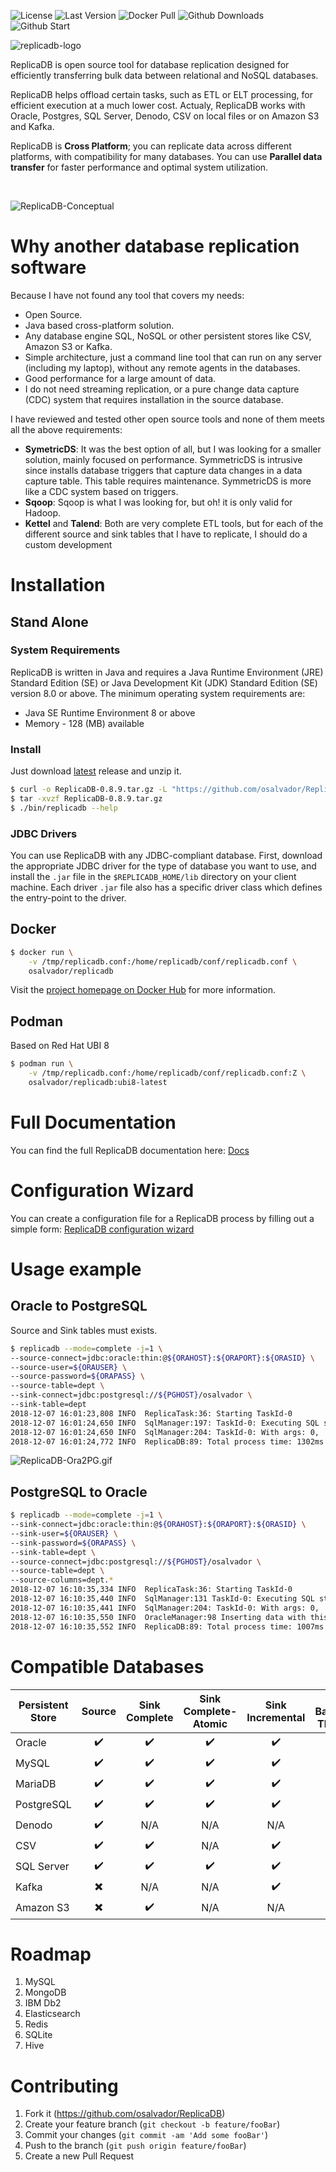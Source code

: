 <img src="https://img.shields.io/github/license/osalvador/replicadb?style=for-the-badge" alt="License"> <img src="https://img.shields.io/github/v/release/osalvador/replicadb?style=for-the-badge"  alt="Last Version">
<img src="https://img.shields.io/docker/pulls/osalvador/replicadb.svg?style=for-the-badge&logo=docker" alt="Docker Pull">
<img src="https://img.shields.io/github/downloads/osalvador/replicadb/total?style=for-the-badge&logo=github" alt="Github Downloads">
<img src="https://img.shields.io/github/stars/osalvador/replicadb.svg?style=for-the-badge&logo=github" alt="Github Start">

![replicadb-logo](https://raw.githubusercontent.com/osalvador/ReplicaDB/gh-pages/docs/media/replicadb-logo.png)

ReplicaDB is open source tool for database replication designed for efficiently transferring bulk data between relational and NoSQL databases.

ReplicaDB helps offload certain tasks, such as ETL or ELT processing, for efficient execution at a much lower cost. Actualy, ReplicaDB  works with Oracle, Postgres, SQL Server, Denodo, CSV on local files or on Amazon S3 and Kafka. 
  
ReplicaDB is **Cross Platform**; you can replicate data across different platforms, with compatibility for many databases. You can use **Parallel data transfer** for faster performance and optimal system utilization.

<br>

![ReplicaDB-Conceptual](https://raw.githubusercontent.com/osalvador/ReplicaDB/gh-pages/docs/media/ReplicaDB-Conceptual.png)


# Why another database replication software

Because I have not found any tool that covers my needs:

- Open Source.
- Java based cross-platform solution.
- Any database engine SQL, NoSQL or other persistent stores like CSV, Amazon S3 or Kafka. 
- Simple architecture, just a command line tool that can run on any server (including my laptop), without any remote agents in the databases.
- Good performance for a large amount of data. 
- I do not need streaming replication, or a pure change data capture (CDC) system that requires installation in the source database.

I have reviewed and tested other open source tools and none of them meets all the above requirements:

- **SymetricDS**: It was the best option of all, but I was looking for a smaller solution, mainly focused on performance. SymmetricDS is intrusive since installs database triggers that capture data changes in a data capture table. This table requires maintenance. SymmetricDS is more like a CDC system based on triggers.  
- **Sqoop**: Sqoop is what I was looking for, but oh! it is only valid for Hadoop.
- **Kettel** and **Talend**: Both are very complete ETL tools, but for each of the different source and sink tables that I have to replicate, I should do a custom development


# Installation

## Stand Alone

### System Requirements

ReplicaDB is written in Java and requires a Java Runtime Environment (JRE) Standard Edition (SE) or Java Development Kit (JDK) Standard Edition (SE) version 8.0 or above. The minimum operating system requirements are:

*   Java SE Runtime Environment 8 or above    
*   Memory - 128 (MB) available

### Install

Just download [latest](https://github.com/osalvador/ReplicaDB/releases) release and unzip it. 

```bash
$ curl -o ReplicaDB-0.8.9.tar.gz -L "https://github.com/osalvador/ReplicaDB/releases/download/v0.8.9/ReplicaDB-0.8.9.tar.gz"
$ tar -xvzf ReplicaDB-0.8.9.tar.gz
$ ./bin/replicadb --help
```

### JDBC Drivers

You can use ReplicaDB with any JDBC-compliant database. First, download the appropriate JDBC driver for the type of database you want to use, and install the `.jar` file in the `$REPLICADB_HOME/lib` directory on your client machine. Each driver `.jar` file also has a specific driver class which defines the entry-point to the driver. 

## Docker

```bash
$ docker run \
    -v /tmp/replicadb.conf:/home/replicadb/conf/replicadb.conf \
    osalvador/replicadb
```

Visit the [project homepage on Docker Hub](https://hub.docker.com/r/osalvador/replicadb) for more information. 

## Podman 

Based on Red Hat UBI 8

```bash
$ podman run \
    -v /tmp/replicadb.conf:/home/replicadb/conf/replicadb.conf:Z \
    osalvador/replicadb:ubi8-latest
```

# Full Documentation

You can find the full ReplicaDB documentation here: [Docs](https://osalvador.github.io/ReplicaDB/docs/docs.html)

# Configuration Wizard

You can create a configuration file for a ReplicaDB process by filling out a simple form: [ReplicaDB configuration wizard](https://osalvador.github.io/ReplicaDB/wizard/index.html)

# Usage example

## Oracle to PostgreSQL

Source and Sink tables must exists. 

```bash
$ replicadb --mode=complete -j=1 \
--source-connect=jdbc:oracle:thin:@${ORAHOST}:${ORAPORT}:${ORASID} \
--source-user=${ORAUSER} \
--source-password=${ORAPASS} \
--source-table=dept \
--sink-connect=jdbc:postgresql://${PGHOST}/osalvador \
--sink-table=dept
2018-12-07 16:01:23,808 INFO  ReplicaTask:36: Starting TaskId-0
2018-12-07 16:01:24,650 INFO  SqlManager:197: TaskId-0: Executing SQL statement: SELECT /*+ NO_INDEX(dept)*/ * FROM dept where ora_hash(rowid,0) = ?
2018-12-07 16:01:24,650 INFO  SqlManager:204: TaskId-0: With args: 0,
2018-12-07 16:01:24,772 INFO  ReplicaDB:89: Total process time: 1302ms
```

![ReplicaDB-Ora2PG.gif](https://raw.githubusercontent.com/osalvador/ReplicaDB/gh-pages/docs/media/ReplicaDB-Ora2PG.gif)

## PostgreSQL to Oracle

```bash
$ replicadb --mode=complete -j=1 \
--sink-connect=jdbc:oracle:thin:@${ORAHOST}:${ORAPORT}:${ORASID} \
--sink-user=${ORAUSER} \
--sink-password=${ORAPASS} \
--sink-table=dept \
--source-connect=jdbc:postgresql://${PGHOST}/osalvador \
--source-table=dept \
--source-columns=dept.*
2018-12-07 16:10:35,334 INFO  ReplicaTask:36: Starting TaskId-0
2018-12-07 16:10:35,440 INFO  SqlManager:131 TaskId-0: Executing SQL statement: SELECT  * FROM dept OFFSET ?
2018-12-07 16:10:35,441 INFO  SqlManager:204: TaskId-0: With args: 0,
2018-12-07 16:10:35,550 INFO  OracleManager:98 Inserting data with this command: INSERT INTO /*+APPEND_VALUES*/ ....
2018-12-07 16:10:35,552 INFO  ReplicaDB:89: Total process time: 1007ms
```

# Compatible Databases

| Persistent Store |          Source          |    Sink Complete   | Sink Complete-Atomic |  Sink Incremental  | Sink Bandwidth Throttling |
|------------------|:------------------------:|:------------------:|:--------------------:|:------------------:|:-------------------------:|
| Oracle           |    :heavy_check_mark:    | :heavy_check_mark: |  :heavy_check_mark:  | :heavy_check_mark: |     :heavy_check_mark:    |
| MySQL            |    :heavy_check_mark:    | :heavy_check_mark: |  :heavy_check_mark:  | :heavy_check_mark: |     :heavy_check_mark:    |
| MariaDB          |    :heavy_check_mark:    | :heavy_check_mark: |  :heavy_check_mark:  | :heavy_check_mark: |     :heavy_check_mark:    |
| PostgreSQL       |    :heavy_check_mark:    | :heavy_check_mark: |  :heavy_check_mark:  | :heavy_check_mark: |     :heavy_check_mark:    |
| Denodo           |    :heavy_check_mark:    |         N/A        |          N/A         |         N/A        |            N/A            |
| CSV              |    :heavy_check_mark:    | :heavy_check_mark: |          N/A         | :heavy_check_mark: |     :heavy_check_mark:    |
| SQL Server       |    :heavy_check_mark:    | :heavy_check_mark: |  :heavy_check_mark:  | :heavy_check_mark: |  :heavy_multiplication_x: |
| Kafka            | :heavy_multiplication_x: |         N/A        |          N/A         | :heavy_check_mark: |     :heavy_check_mark:    |
| Amazon S3        | :heavy_multiplication_x: | :heavy_check_mark: |          N/A         |         N/A        |     :heavy_check_mark:    |

# Roadmap

1. MySQL
2. MongoDB
3. IBM Db2
4. Elasticsearch
5. Redis
6. SQLite
7. Hive


# Contributing
  
1. Fork it (https://github.com/osalvador/ReplicaDB)
2. Create your feature branch (`git checkout -b feature/fooBar`)
3. Commit your changes (`git commit -am 'Add some fooBar'`)
4. Push to the branch (`git push origin feature/fooBar`)
5. Create a new Pull Request
